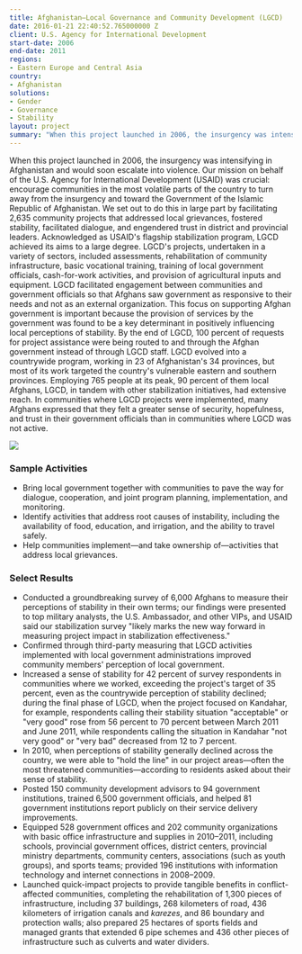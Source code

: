 ```yaml
---
title: Afghanistan—Local Governance and Community Development (LGCD)
date: 2016-01-21 22:40:52.765000000 Z
client: U.S. Agency for International Development
start-date: 2006
end-date: 2011
regions:
- Eastern Europe and Central Asia
country:
- Afghanistan
solutions:
- Gender
- Governance
- Stability
layout: project
summary: "When this project launched in 2006, the insurgency was intensifying in Afghanistan and would soon escalate into violence. Our mission on behalf of the U.S. Agency for International Development was crucial: encourage communities in the most volatile parts of the country to turn away from the insurgency and toward the Government of the Islamic Republic of Afghanistan."
---
```

When this project launched in 2006, the insurgency was intensifying in Afghanistan and would soon escalate into violence. Our mission on behalf of the U.S. Agency for International Development (USAID) was crucial: encourage communities in the most volatile parts of the country to turn away from the insurgency and toward the Government of the Islamic Republic of Afghanistan. We set out to do this in large part by facilitating 2,635 community projects that addressed local grievances, fostered stability, facilitated dialogue, and engendered trust in district and provincial leaders. Acknowledged as USAID's flagship stabilization program, LGCD achieved its aims to a large degree. LGCD's projects, undertaken in a variety of sectors, included assessments, rehabilitation of community infrastructure, basic vocational training, training of local government officials, cash-for-work activities, and provision of agricultural inputs and equipment. LGCD facilitated engagement between communities and government officials so that Afghans saw government as responsive to their needs and not as an external organization. This focus on supporting Afghan government is important because the provision of services by the government was found to be a key determinant in positively influencing local perceptions of stability. By the end of LGCD, 100 percent of requests for project assistance were being routed to and through the Afghan government instead of through LGCD staff. LGCD evolved into a countrywide program, working in 23 of Afghanistan's 34 provinces, but most of its work targeted the country's vulnerable eastern and southern provinces. Employing 765 people at its peak, 90 percent of them local Afghans, LGCD, in tandem with other stabilization initiatives, had extensive reach. In communities where LGCD projects were implemented, many Afghans expressed that they felt a greater sense of security, hopefulness, and trust in their government officials than in communities where LGCD was not active.   

![][1]

###  Sample Activities

* Bring local government together with communities to pave the way for dialogue, cooperation, and joint program planning, implementation, and monitoring.
* Identify activities that address root causes of instability, including the availability of food, education, and irrigation, and the ability to travel safely.
* Help communities implement—and take ownership of—activities that address local grievances.

###  Select Results

* Conducted a groundbreaking survey of 6,000 Afghans to measure their perceptions of stability in their own terms; our findings were presented to top military analysts, the U.S. Ambassador, and other VIPs, and USAID said our stabilization survey "likely marks the new way forward in measuring project impact in stabilization effectiveness."
* Confirmed through third-party measuring that LGCD activities implemented with local government administrations improved community members' perception of local government.
* Increased a sense of stability for 42 percent of survey respondents in communities where we worked, exceeding the project's target of 35 percent, even as the countrywide perception of stability declined; during the final phase of LGCD, when the project focused on  Kandahar, for example, respondents calling their stability situation "acceptable" or "very good" rose from 56 percent to 70 percent between March 2011 and June 2011, while respondents calling the situation in Kandahar "not very good" or "very bad" decreased from 12 to 7 percent.
* In 2010, when perceptions of stability generally declined across the country, we were able to "hold the line" in our project areas—often the most threatened communities—according to residents asked about their sense of stability.
* Posted 150 community development advisors to 94 government institutions, trained 6,500 government officials, and helped 81 government institutions report publicly on their service delivery improvements.
* Equipped 528 government offices and 202 community organizations with basic office infrastructure and supplies in 2010–2011, including schools, provincial government offices, district centers, provincial ministry departments, community centers, associations (such as youth groups), and sports teams; provided 196 institutions with information technology and internet connections in 2008–2009.
* Launched quick-impact projects to provide tangible benefits in conflict-affected communities, completing the rehabilitation of 1,300 pieces of infrastructure, including 37 buildings, 268 kilometers of road, 436 kilometers of irrigation canals and _karezes_, and 86 boundary and protection walls; also prepared 25 hectares of sports fields and managed grants that extended 6 pipe schemes and 436 other pieces of infrastructure such as culverts and water dividers.

[1]: /assets/images/projects/LGCD.jpg
